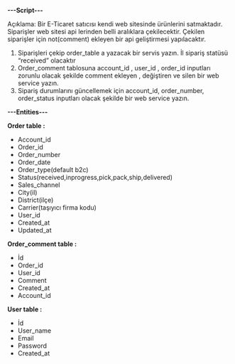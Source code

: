 ****---Script---**** 

Açıklama: Bir E-Ticaret satıcısı kendi web sitesinde ürünlerini satmaktadır. Siparişler web sitesi api lerinden belli aralıklara çekilecektir. Çekilen siparişler için not(comment) ekleyen bir api geliştirmesi yapılacaktır.
1.	Siparişleri çekip order_table a yazacak bir servis yazın. İl sipariş statüsü “received” olacaktır
2.	Order_comment tablosuna account_id , user_id , order_id inputları zorunlu olacak şekilde comment ekleyen , değiştiren ve silen bir web service yazın. 
3.	Sipariş durumlarını güncellemek için account_id, order_number, order_status inputları olacak şekilde bir web service yazın. 

****---Entities---****

**Order table :**
-	Account_id
-	Order_id
-	Order_number
-	Order_date
-	Order_type(default b2c)
-	Status(received,inprogress,pick,pack,ship,delivered)
-	Sales_channel
-	City(il)
-	District(ilçe)
-	Carrier(taşıyıcı firma kodu)
-	User_id
-	Created_at
-	Updated_at
  
**Order_comment table :**
-	İd
-	Order_id
-	User_id
-	Comment
-	Created_at
- Account_id
  
**User table :**
-	İd
-	User_name
-	Email
-	Password
-	Created_at

  
